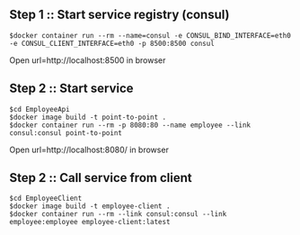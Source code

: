 ## Step 1 :: Start service registry (consul)
```
$docker container run --rm --name=consul -e CONSUL_BIND_INTERFACE=eth0 -e CONSUL_CLIENT_INTERFACE=eth0 -p 8500:8500 consul
```

Open url=http://localhost:8500 in browser

## Step 2 :: Start service

```
$cd EmployeeApi
$docker image build -t point-to-point .
$docker container run --rm -p 8080:80 --name employee --link consul:consul point-to-point
```

Open url=http://localhost:8080/ in browser

## Step 2 :: Call service from client
```
$cd EmployeeClient
$docker image build -t employee-client .
$docker container run --rm --link consul:consul --link employee:employee employee-client:latest
```

